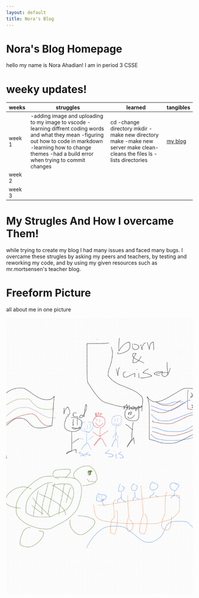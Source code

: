 ```yaml
---
layout: default
title: Nora's Blog
---
```


# Nora's Blog Homepage

hello my name is Nora Ahadian! I am in period 3 CSSE

# weeky updates!

| weeks  | struggles                                                                                                                                                                                                                  | learned                                                                                                                 | tangibles                               |
|--------|----------------------------------------------------------------------------------------------------------------------------------------------------------------------------------------------------------------------------|-------------------------------------------------------------------------------------------------------------------------|-----------------------------------------|
| week 1 | -adding image and uploading to my image to vscode -learning diffrent coding words and what they mean -figuring out how to code in markdown -learning how to change themes -had a build error when trying to commit changes | cd -change directory mkdir -make new directory make -make new server make clean- cleans the files ls -lists directories | [my blog](http://0.0.0.0:4200/student/) |
| week 2 |                                                                                                                                                                                                                            |                                                                                                                         |                                         |
| week 3 |                                                                                                                                                                                                                            |                                                                                                                         |                                         |

# My Strugles And How I overcame Them!

while trying to create my blog I had many issues and faced many bugs.  I overcame these strugles by asking my peers and teachers, by testing and reworking my code, and by using my given resources such as mr.mortsensen's teacher blog.

# Freeform Picture
all about me in one picture

<img src="images/freeform.jpg">